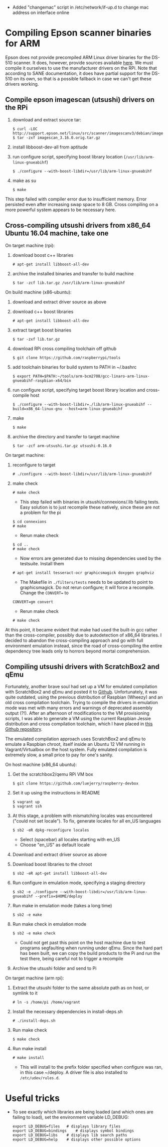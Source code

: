 - Added "changemac" script in /etc/network/if-up.d to change mac address on interface online

# Compiling Epson scanner binaries for ARM

Epson does not provide precompiled ARM Linux driver binaries for the DS-510 scanner. It does, however, provide sources
available [here](http://support.epson.net/linux/src/scanner/imagescanv3/debian/imagescan_3.16.0.orig.tar.gz). We must
compile it ourselves to use the manufacturer drivers on the RPi. Note that according to SANE documentation, it does
have partial support for the DS-510 on its own, so that is a possible fallback in case we can't get these drivers
working.


## Compile epson imagescan (utsushi) drivers on the RPi

1. download and extract source tar:
    ```
    $ curl -LOC http://support.epson.net/linux/src/scanner/imagescanv3/debian/imagescan_3.16.0.orig.tar.gz
    $ tar -zxf imagescan_3.16.0.orig.tar.gz
    ```
    
2. install libboost-dev-all from aptitude
3. run configure script, specifying boost library location (`/usr/lib/arm-linux-gnueabihf`)

    `$ ./configure --with-boost-libdir=/usr/lib/arm-linux-gnueabihf`

4. make as su

    `$ make`

This step failed with compiler error due to insufficient memory. Error persisted even after increasing swap space
to 8 GB. Cross compiling on a more powerful system appears to be necessary here.


## Cross-compiling utsushi drivers from x86_64 Ubuntu 16.04 machine, take one

On target machine (rpi):

1. download boost c++ libraries

    `# apt-get install libboost-all-dev`

2. archive the installed binaries and transfer to build machine

    `$ tar -zcf lib.tar.gz /usr/lib/arm-linux-gnueabihf`

On build machine (x86-ubuntu):

1. download and extract driver source as above
2. download c++ boost libraries

    `# apt-get install libboost-all-dev`

3. extract target boost binaries

    `$ tar -zxf lib.tar.gz`

4. download RPi cross compiling toolchain off github

    `$ git clone https://github.com/raspberrypi/tools`

5. add toolchain binaries for build system to PATH in ~/.bashrc

    `$ export PATH=$PATH:~/tools/arm-bcm2708/gcc-linaro-arm-linux-gnueabihf-raspbian-x64/bin`

6. run configure script, specifying target boost library location and cross-compile host

    `$ ./configure --with-boost-libdir=./lib/arm-linux-gnueabihf --build=x86_64-linux-gnu --host=arm-linux-gnueabihf`

7. make

    `$ make`

8. archive the directory and transfer to target machine

    `$ tar -zcf arm-utsushi.tar.gz utsushi-0.16.0`


On target machine:

1. reconfigure to target

    `# ./configure --with-boost-libdir=/usr/lib/arm-linux-gnueabihf`

2. make check

    `# make check`

   * This step failed with binaries in utsushi/connexions/.lib failing tests. Easy solution is to just recompile these
natively, since these are not a problem for the pi
    ```
    $ cd connexions
    # make
    ```

   * Rerun make check
    ```
    $ cd ..
    # make check
    ```

   * Now errors are generated due to missing dependencies used by the testsuite. Install them

    `# apt-get install tesseract-ocr graphicsmagick doxygen graphviz`

   * The Makefile in `./filters/tests` needs to be updated to point to graphicsmagick. Do not rerun configure; it will
force a recompile. Change the `CONVERT=` to

    `CONVERT=gm convert`

   * Rerun make check

    `# make check`


At this point, it became evident that make had used the built-in gcc rather than the cross-compiler, possibly due to
autodetection of x86_64 libraries. I decided to abandon the cross-compiling approach and go with full environment
emulation instead, since the road of cross-compiling the entire dependency tree leads only to horrors beyond mortal
comprehension.


## Compiling utsushi drivers with ScratchBox2 and qEmu

Fortunately, another brave soul had set up a VM for emulated compilation with ScratchBox2 and qEmu and posted it to
[Github](https://github.com/nickhutchinson/raspberry-devbox). Unfortunately, it was quite outdated, using the previous
distribution of Raspbian (Wheezy) and an old cross compilation toolchain. Trying to compile the drivers in emulation
mode was met with many errors and warnings of deprecated assembly output (?!). After an afternoon of modifications to
the VM provisioning scripts, I was able to generate a VM using the current Raspbian Jessie distribution and cross
compilation toolchain, which I have placed in [this Github repository](https://github.com/luejerry/raspberry-devbox).

The emulated compilation approach uses ScratchBox2 and qEmu to emulate a Raspbian chroot, itself inside an Ubuntu 12
VM running in Vagrant/Virtualbox on the host system. Fully emulated compilation is extremely slow, a small price to
pay for one's sanity.

On host machine (x86_64 ubuntu):
1. Get the scratchbox2/qemu RPi VM box

    `$ git clone https://github.com/luejerry/raspberry-devbox`

2. Set it up using the instructions in README
    ```
    $ vagrant up
    $ vagrant ssh
    ```

3. At this stage, a problem with mismatching locales was encountered ("could not set locale"). To fix, generate locales
for all en_US languages

    `$ sb2 -eR dpkg-reconfigure locales`

   * Select (spacebar) all locales starting with en_US
   * Choose "en_US" as default locale

4. Download and extract driver source as above
5. Download boost libraries to the chroot

    `$ sb2 -eR apt-get install libboost-all-dev`

6. Run configure in emulation mode, specifying a staging directory

    `$ sb2 -e ./configure --with-boost-libdir=/usr/lib/arm-linux-gnueabihf --prefix=$HOME/deploy`

7. Run make in emulation mode (takes a long time)

    `$ sb2 -e make`

8. Run make check in emulation mode

    `$ sb2 -e make check`

   * Could not get past this point on the host machine due to test programs segfaulting when running under qEmu. Since
the hard part has been built, we can copy the build products to the Pi and run the test there, being careful not to
trigger a recompile

9. Archive the utsushi folder and send to Pi

On target machine (arm rpi):

1. Extract the utsushi folder to the same absolute path as on host, or symlink to it

    `# ln -s /home/pi /home/vagrant`

2. Install the necessary dependencies in install-deps.sh

    `# ./install-deps.sh`

3. Run make check

    `$ make check`

4. Run make install

    `# make install`

   * This will install to the prefix folder specified when configure was ran, in this case ~/deploy. A driver file is
also installed to `/etc/udev/rules.d`.


# Useful tricks

- To see exactly which libraries are being loaded (and which ones are failing to load), set the environment variable LD_DEBUG:
    ```
    export LD_DEBUG=files	# displays library files
    export LD_DEBUG=bindings	# displays symbol bindings
    export LD_DEBUG=libs	# displays lib search paths
    export LD_DEBUG=help	# displays other possible options
    ```
